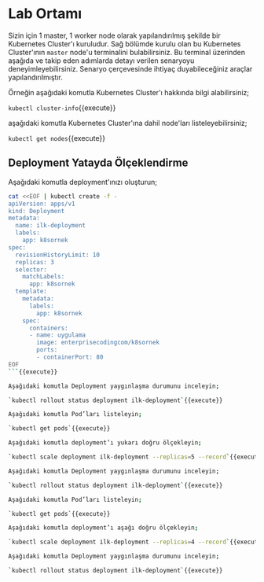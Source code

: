 # Lab Ortamı

Sizin için 1 master, 1 worker node olarak yapılandırılmış şekilde bir Kubernetes Cluster'ı kuruludur. Sağ bölümde kurulu olan bu Kubernetes Cluster'ının `master` node'u terminalini bulabilirsiniz. Bu terminal üzerinden aşağıda ve takip eden adımlarda detayı verilen senaryoyu deneyimleyebilirsiniz. Senaryo çerçevesinde ihtiyaç duyabileceğiniz araçlar yapılandırılmıştır.

Örneğin aşağıdaki komutla Kubernetes Cluster'ı hakkında bilgi alabilirsiniz;

`kubectl cluster-info`{{execute}}

aşağıdaki komutla Kubernetes Cluster'ına dahil node'ları listeleyebilirsiniz;

`kubectl get nodes`{{execute}}

## Deployment Yatayda Ölçeklendirme

Aşağıdaki komutla deployment'ınızı oluşturun;

```bash
cat <<EOF | kubectl create -f -
apiVersion: apps/v1
kind: Deployment
metadata:
  name: ilk-deployment
  labels:
    app: k8sornek
spec:
  revisionHistoryLimit: 10
  replicas: 3
  selector:
    matchLabels:
      app: k8sornek
  template:
    metadata:
      labels:
        app: k8sornek
    spec:
      containers:
      - name: uygulama
        image: enterprisecodingcom/k8sornek
        ports:
        - containerPort: 80
EOF
```{{execute}}

Aşağıdaki komutla Deployment yaygınlaşma durumunu inceleyin;

`kubectl rollout status deployment ilk-deployment`{{execute}}

Aşağıdaki komutla Pod’ları listeleyin;

`kubectl get pods`{{execute}}

Aşağıdaki komutla deployment’ı yukarı doğru ölçekleyin;

`kubectl scale deployment ilk-deployment --replicas=5 --record`{{execute}}

Aşağıdaki komutla Deployment yaygınlaşma durumunu inceleyin;

`kubectl rollout status deployment ilk-deployment`{{execute}}

Aşağıdaki komutla Pod’ları listeleyin;

`kubectl get pods`{{execute}}

Aşağıdaki komutla deployment’ı aşağı doğru ölçekleyin;

`kubectl scale deployment ilk-deployment --replicas=4 --record`{{execute}}

Aşağıdaki komutla Deployment yaygınlaşma durumunu inceleyin;

`kubectl rollout status deployment ilk-deployment`{{execute}}